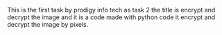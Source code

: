 This is the first task by prodigy info tech as task 2 the title is encrypt and decrypt the image and it is a code made with python code it encrypt and decrypt the image by pixels.
